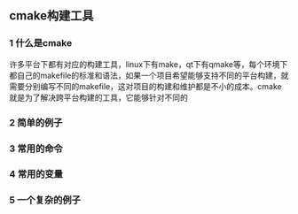 ## cmake构建工具

### 1 什么是cmake

许多平台下都有对应的构建工具，linux下有make，qt下有qmake等，每个环境下都自己的makefile的标准和语法，如果一个项目希望能够支持不同的平台构建，就需要分别编写不同的makefile，这对项目的构建和维护都是不小的成本。cmake就是为了解决跨平台构建的工具，它能够针对不同的

### 2 简单的例子

### 3 常用的命令

### 4 常用的变量

### 5 一个复杂的例子